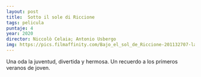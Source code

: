 ```yaml
---
layout: post
title:  Sotto il sole di Riccione
tags: pelicula
puntaje: 4
year: 2020 
director: Niccolò Celaia; Antonio Usbergo
img: https://pics.filmaffinity.com/Bajo_el_sol_de_Riccione-201132707-large.jpg
---
```


Una oda la juventud, divertida y hermosa. Un recuerdo a los primeros veranos de joven.

